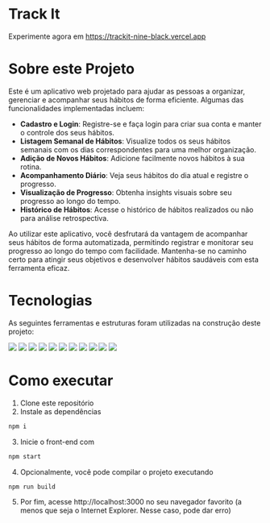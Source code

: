 # Track It

Experimente agora em https://trackit-nine-black.vercel.app

# Sobre este Projeto

Este é um aplicativo web projetado para ajudar as pessoas a organizar, gerenciar e acompanhar seus hábitos de forma eficiente. Algumas das funcionalidades implementadas incluem:

- **Cadastro e Login**: Registre-se e faça login para criar sua conta e manter o controle dos seus hábitos.
- **Listagem Semanal de Hábitos**: Visualize todos os seus hábitos semanais com os dias correspondentes para uma melhor organização.
- **Adição de Novos Hábitos**: Adicione facilmente novos hábitos à sua rotina.
- **Acompanhamento Diário**: Veja seus hábitos do dia atual e registre o progresso.
- **Visualização de Progresso**: Obtenha insights visuais sobre seu progresso ao longo do tempo.
- **Histórico de Hábitos**: Acesse o histórico de hábitos realizados ou não para análise retrospectiva.

Ao utilizar este aplicativo, você desfrutará da vantagem de acompanhar seus hábitos de forma automatizada, permitindo registrar e monitorar seu progresso ao longo do tempo com facilidade. Mantenha-se no caminho certo para atingir seus objetivos e desenvolver hábitos saudáveis com esta ferramenta eficaz.

# Tecnologias

As seguintes ferramentas e estruturas foram utilizadas na construção deste projeto:

[<img src="https://img.shields.io/badge/NPM-%23CB3837.svg?style=for-the-badge&logo=npm&logoColor=white" />](https://www.npmjs.com)
[<img src="https://img.shields.io/badge/react-%2320232a.svg?style=for-the-badge&logo=react&logoColor=%2361DAFB" />](https://legacy.reactjs.org/docs/getting-started.html)
[<img src="https://img.shields.io/badge/react_route%20-%2320232a.svg?style=for-the-badge&logo=react&logoColor=%2361DAFB" />](https://reactrouter.com/en/main)
[<img src="https://img.shields.io/badge/react-context%20-%2320232a.svg?style=for-the-badge&color=008000&logo=react&logoColor=%2361DAFB" />](https://reactrouter.com/en/main)
[<img src="https://img.shields.io/badge/vercel-%23000000.svg?style=for-the-badge&logo=vercel&logoColor=white" />](https://vercel.com)
[<img src="https://img.shields.io/badge/Visual%20Studio%20Code-0078d7.svg?style=for-the-badge&logo=visual-studio-code&logoColor=white" />](https://code.visualstudio.com)
[<img src="https://img.shields.io/badge/styled--components-DB7093?style=for-the-badge&logo=styled-components&logoColor=white" />](https://styled-components.com)
[<img src="https://img.shields.io/badge/axios%20-%2320232a.svg?style=for-the-badge&color=informational" />](https://axios-http.com/ptbr/docs/intro)
[<img src="https://img.shields.io/badge/day.js%20-%2320232a.svg?style=for-the-badge&color=FF604D" />](https://day.js.org)
[<img src="https://img.shields.io/badge/react_loader_spinner%20-%2320232a.svg?style=for-the-badge&color=black" />](https://www.npmjs.com/package/react-loader-spinner)
[<img src="https://img.shields.io/badge/react_circular_progressbar%20-%2320232a.svg?style=for-the-badge&color=gray" />](https://www.npmjs.com/package/react-circular-progressbar)
# Como executar

1. Clone este repositório
2. Instale as dependências
```bash
npm i
```
3. Inicie o front-end com
```bash
npm start
```
4. Opcionalmente, você pode compilar o projeto executando
```bash
npm run build
```
5. Por fim, acesse http://localhost:3000 no seu navegador favorito (a menos que seja o Internet Explorer. Nesse caso, pode dar erro)
